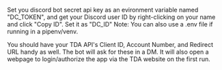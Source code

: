 Set you discord bot secret api key as an evironment variable named "DC_TOKEN", and get your Discord user
ID by right-clicking on your name and click "Copy ID". Set it as "DC_ID"
Note: You can also use a .env file if running in a pipenv/venv.

You should have your TDA API's Client ID, Account Number, and Redirect URL handy as well. The bot will ask
for these in a DM. It will also open a webpage to login/authorize the app via the TDA website on the first
run.
